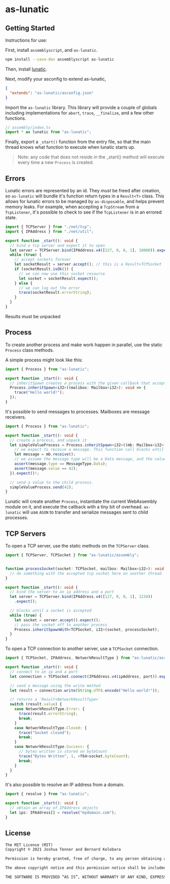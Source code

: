# as-lunatic

## Getting Started

Instructions for use:

First, install `assemblyscript`, and `as-lunatic`.

```sh
npm install --save-dev assemblyscript as-lunatic
```

Then, install [lunatic](https://github.com/lunatic-solutions/lunatic).

Next, modify your asconfig to extend as-lunatic,

```json
{
  "extends": "as-lunatic/asconfig.json"
}
```

Import the `as-lunatic` library. This library will provide a couple of globals including implementations for `abort`, `trace`, `__finalize`, and a few other functions.

```ts
// assembly/index.ts
import * as lunatic from "as-lunatic";
```

Finally, export a `_start()` function from the entry file, so that the main thread knows what function to execute when lunatic starts up.

> Note: any code that does not reside in the _start() method will execute every time a new `Process` is created.

## Errors

Lunatic errors are represented by an id. They *must* be freed after creation, so `as-lunatic` will bundle it's function return types in a `Result<T>` class. This allows for lunatic errors to be managed by `as-disposable`, and helps prevent memory leaks. For example, when accepting a `TcpStream` from a `TcpListener`, it's possible to check to see if the `TcpListener` is in an errored state.

```ts
import { TCPServer } from "./net/tcp";
import { IPAddress } from "./net/util";

export function _start(): void {
  // bind a tcp server and expect it to open
  let server = TCPServer.bind(IPAddress.v4([127, 0, 0, 1], 10000)).expect();
  while (true) {
    // accept sockets forever
    let socketResult = server.accept(); // this is a Result<TCPSocket | null>
    if (socketResult.isOk()) {
      // we can now use this socket resource
      let socket = socketResult.expect();
    } else {
      // we can log out the error
      trace(socketResult.errorString);
    }
  }
}
```

Results must be unpacked

## Process

To create another process and make work happen in parallel, use the static `Process` class methods.

A simple process might look like this:

```ts
import { Process } from "as-lunatic";

export function _start(): void {
  // inheritSpawn creates a process with the given callback that accepts a mailbox
  Process.inheritSpawn<i32>((malibox: Mailbox<i32>): void => {
    trace("Hello world!");
  });
}
```

It's possible to send messages to processes. Mailboxes are message receivers.

```ts
import { Process } from "as-lunatic";

export function _start(): void {
  // create a process, and unpack it
  let simpleValueProcess = Process.inheritSpawn<i32>((mb: Mailbox<i32>) => {
    // we expect to receive a message. This function call blocks until it receives a message
    let message = mb.receive();
    // we assume the message type will be a Data message, and the value will be 42
    assert(message.type == MessageType.Data);
    assert(message.value == 42);
  }).expect()!;

  // send a value to the child process.
  simpleValueProcess.send(42);
}
```

Lunatic will create another `Process`, instantiate the current WebAssembly module on it, and execute the callback with a tiny bit of overhead. `as-lunatic` will use `ASON` to transfer and serialize messages sent to child processes.

## TCP Servers

To open a TCP server, use the static methods on the `TCPServer` class.

```ts
import { TCPServer, TCPSocket } from "as-lunatic/assembly";


function processSocket(socket: TCPSocket, mailbox: Mailbox<i32>): void {
  // do something with the accepted tcp socket here on another thread
}

export function _start(): void {
  // bind the server to an ip address and a port
  let server = TCPServer.bind(IPAddress.v4([127, 0, 0, 1], 1234))
    .expect();

  // blocks until a socket is accepted
  while (true) {
    let socket = server.accept().expect();
    // pass the socket off to another process
    Process.inheritSpawnWith<TCPSocket, i32>(socket, processSocket);
  }
}
```

To open a TCP connection to another server, use a `TCPSocket` connection.

```ts
import { TCPSocket, IPAddress, NetworkResultType } from "as-lunatic/assembly";

export function _start(): void {
  // connect to an ip and a port
  let connection = TCPSocket.connect(IPAddress.v4(ipAddress, port)).expect();

  // send a message using the write method
  let result = connection.write(String.UTF8.encode("Hello world!"));

  // returns a `Result<NetworkResultType>`
  switch (result.value) {
    case NetworkResultType.Error: {
      trace(result.errorString);
      break;
    }
    case NetworkResultType.Closed: {
      trace("Socket closed");
      break;
    }
    case NetworkResultType.Success: {
      // bytes written is stored on byteCount
      trace("Bytes Written", 1, <f64>socket.byteCount);
      break;
    }
  }
}
```

It's also possible to resolve an IP address from a domain.

```ts
import { resolve } from "as-lunatic";

export function _start(): void {
  // obtain an array of IPAddress objects
  let ips: IPAddress[] = resolve("mydomain.com");
}
```

## License

```txt
The MIT License (MIT)
Copyright © 2021 Joshua Tenner and Bernard Kolobara

Permission is hereby granted, free of charge, to any person obtaining a copy of this software and associated documentation files (the “Software”), to deal in the Software without restriction, including without limitation the rights to use, copy, modify, merge, publish, distribute, sublicense, and/or sell copies of the Software, and to permit persons to whom the Software is furnished to do so, subject to the following conditions:

The above copyright notice and this permission notice shall be included in all copies or substantial portions of the Software.

THE SOFTWARE IS PROVIDED “AS IS”, WITHOUT WARRANTY OF ANY KIND, EXPRESS OR IMPLIED, INCLUDING BUT NOT LIMITED TO THE WARRANTIES OF MERCHANTABILITY, FITNESS FOR A PARTICULAR PURPOSE AND NONINFRINGEMENT. IN NO EVENT SHALL THE AUTHORS OR COPYRIGHT HOLDERS BE LIABLE FOR ANY CLAIM, DAMAGES OR OTHER LIABILITY, WHETHER IN AN ACTION OF CONTRACT, TORT OR OTHERWISE, ARISING FROM, OUT OF OR IN CONNECTION WITH THE SOFTWARE OR THE USE OR OTHER DEALINGS IN THE SOFTWARE.
```
